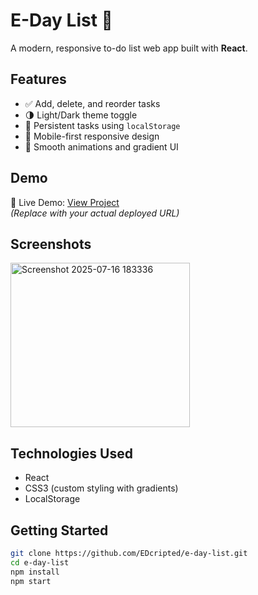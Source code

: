 # E-Day List 📝

A modern, responsive to-do list web app built with **React**.

## Features

- ✅ Add, delete, and reorder tasks
- 🌗 Light/Dark theme toggle
- 💾 Persistent tasks using `localStorage`
- 📱 Mobile-first responsive design
- 🎨 Smooth animations and gradient UI

## Demo

🔗 Live Demo: [View Project](https://e-day-list.vercel.app)  
*(Replace with your actual deployed URL)*

## Screenshots

<img width="287" height="263" alt="Screenshot 2025-07-16 183336" src="https://github.com/user-attachments/assets/98db05ef-c25d-420b-80aa-fe95409341ff" />


## Technologies Used

- React
- CSS3 (custom styling with gradients)
- LocalStorage

## Getting Started

```bash
git clone https://github.com/EDcripted/e-day-list.git
cd e-day-list
npm install
npm start
